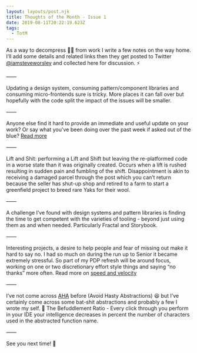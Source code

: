 ```yaml
---
layout: layouts/post.njk
title: Thoughts of the Month - Issue 1
date: 2019-08-11T20:22:19.623Z
tags:
  - TotM
---
```

As a way to decompress 💆‍♂️ from work I write a few notes on the way home. I’ll add some details and related links then they get posted to Twitter [@iamsteveworsley](https://mobile.twitter.com/iamsteveworsley) and collected here for discussion. ⚡️

——

Updating a design system, consuming pattern/component libraries and consuming micro-frontends sure is tricky. More places it can fall over but hopefully with the code split the impact of the issues will be smaller.

——

Anyone else find it hard to provide an immediate and useful update on your work? Or say what you've been doing over the past week if asked out of the blue? [Read more](https://listed.to/@iamsteveworsley/7131/hey-you-what-are-you-working-on)

——

Lift and Shit: performing a Lift and Shift but leaving the re-platformed code in a worse state than it was originally created. Occurs when a lift is rushed resulting in sudden pain and fumbling of the shift. Disappointment is akin to receiving a damaged parcel through the post which you can’t return because the seller has shut-up shop and retired to a farm to start a greenfield project to breed rare Yaks for their wool.

——

A challenge I’ve found with design systems and pattern libraries is finding the time to get competent with the varieties of tooling - beyond just using them as and when needed. Particularly Fractal and Storybook.

——

Interesting projects, a desire to help people and fear of missing out make it hard to say no. I had so much on during the run up to Senior it became extremely stressful. So part of my PDP refresh will be around focus, working on one or two discretionary effort style things and saying “no thanks” more often. Read more on [speed and velocity](https://fs.blog/2018/03/speed-velocity/)

——

I’ve not come across [AHA](https://kentcdodds.com/blog/aha-programming) before (Avoid Hasty Abstractions) 😆 but I’ve certainly come across some bat-shit abstractions and probably a few I wrote my self. 🙈 The Befuddlement Ratio - Every click through you perform in your IDE your intelligence decreases in percent the number of characters used in the abstracted function name.

——

See you next time! 🤩
